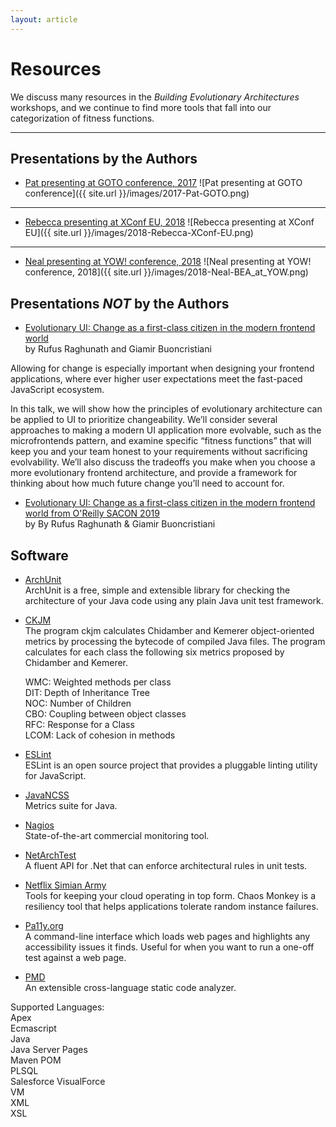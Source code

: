 ```yaml
---
layout: article
---
```

# Resources

We discuss many resources in the _Building Evolutionary Architectures_ workshops, and we continue to find more tools that fall into our categorization of fitness functions. 

---- 

## Presentations by the Authors ###

* [Pat presenting at GOTO conference, 2017](https://www.youtube.com/watch?v=8bEsNT7jdC4)
![Pat presenting at GOTO conference]({{ site.url }}/images/2017-Pat-GOTO.png)

----

* [Rebecca presenting at XConf EU, 2018](https://www.youtube.com/watch?v=UV_B-ioocpY)
![Rebecca presenting at XConf EU]({{ site.url }}/images/2018-Rebecca-XConf-EU.png)


---- 

* [Neal presenting at YOW! conference, 2018](https://www.youtube.com/watch?v=-Z_Va9iWo0I)
![Neal presenting at YOW! conference, 2018]({{ site.url }}/images/2018-Neal-BEA_at_YOW.png)



## Presentations _NOT_ by the Authors

* [Evolutionary UI: Change as a first-class citizen in the modern frontend world](https://www.youtube.com/watch?v=5915WUFazjo)    
by Rufus Raghunath and Giamir Buoncristiani

Allowing for change is especially important when designing your frontend applications, where ever higher user expectations meet the fast-paced JavaScript ecosystem.

In this talk, we will show how the principles of evolutionary architecture can be applied to UI to prioritize changeability. We’ll consider several approaches to making a modern UI application more evolvable, such as the microfrontends pattern, and examine specific “fitness functions” that will keep you and your team honest to your requirements without sacrificing evolvability. We’ll also discuss the tradeoffs you make when you choose a more evolutionary frontend architecture, and provide a framework for thinking about how much future change you’ll need to account for.

* [Evolutionary UI: Change as a first-class citizen in the modern frontend world from O'Reilly SACON 2019](https://www.youtube.com/watch?v=QNRv-KyhVK0)    
by By Rufus Raghunath & Giamir Buoncristiani

## Software

* [ArchUnit](https://www.archunit.org/)    
ArchUnit is a free, simple and extensible library for checking the architecture of your Java code using any plain Java unit test framework. 

* [CKJM](https://www.spinellis.gr/sw/ckjm/)    
The program ckjm calculates Chidamber and Kemerer object-oriented metrics by processing the bytecode of compiled Java files. The program calculates for each class the following six metrics proposed by Chidamber and Kemerer.

    WMC: Weighted methods per class  
    DIT: Depth of Inheritance Tree  
    NOC: Number of Children  
    CBO: Coupling between object classes  
    RFC: Response for a Class  
    LCOM: Lack of cohesion in methods  

* [ESLint](https://eslint.org/)    
ESLint is an open source project that provides a pluggable linting utility for JavaScript.

* [JavaNCSS](https://github.com/codehaus/javancss)    
Metrics suite for Java.


* [Nagios](https://www.nagios.com/)    
State-of-the-art commercial monitoring tool.

* [NetArchTest](https://github.com/BenMorris/NetArchTest)    
A fluent API for .Net that can enforce architectural rules in unit tests.

* [Netflix Simian Army](https://github.com/Netflix/SimianArmy)    
Tools for keeping your cloud operating in top form. Chaos Monkey is a resiliency tool that helps applications tolerate random instance failures.

* [Pa11y.org](http://pa11y.org/)   
A command-line interface which loads web pages and highlights any accessibility issues it finds. Useful for when you want to run a one-off test against a web page.

* [PMD](https://pmd.github.io/)    
An extensible cross-language static code analyzer.

Supported Languages:  
Apex  
Ecmascript  
Java  
Java Server Pages  
Maven POM  
PLSQL  
Salesforce VisualForce  
VM  
XML  
XSL  



